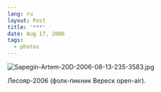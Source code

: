 ```yaml
---
lang: ru
layout: Post
title: '***'
date: Aug 17, 2006
tags:
  - photos
---
```


![Sapegin-Artem-20D-2006-08-13-235-3583.jpg](upload://Sapegin-Artem-20D-2006-08-13-235-3583.jpg)

Лесояр-2006 (фолк-пикник Вереск open-air).
